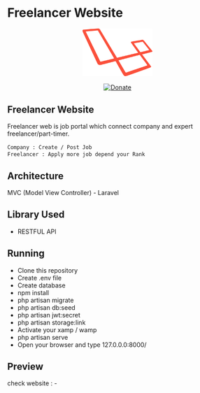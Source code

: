 # Freelancer Website
<p align="center"><img src="https://github.com/kahell/athmonitor/blob/master/laravel_logo.png" width="160"></p>
<p align="center">
<a href="#" rel="nofollow"><img src="https://camo.githubusercontent.com/aa6cd44c832344c7b6e5edfc8524c46d4bec971b/68747470733a2f2f696d672e736869656c64732e696f2f62616467652f446f6e6174652d50617950616c2d677265656e2e7376673f6d61784167653d363030" alt="Donate" data-canonical-src="https://img.shields.io/badge/Donate-PayPal-green.svg?maxAge=600" style="max-width:100%;"></a>
</p>

## Freelancer Website
Freelancer web is job portal which connect company and expert freelancer/part-timer.
```
Company : Create / Post Job
Freelancer : Apply more job depend your Rank
```
## Architecture
MVC (Model View Controller) - Laravel

## Library Used
- RESTFUL API

## Running
- Clone this repository
- Create .env file
- Create database
- npm install
- php artisan migrate
- php artisan db:seed
- php artisan jwt:secret
- php artisan storage:link
- Activate your xamp / wamp
- php artisan serve
- Open your browser and type 127.0.0.0:8000/

## Preview
check website : -
